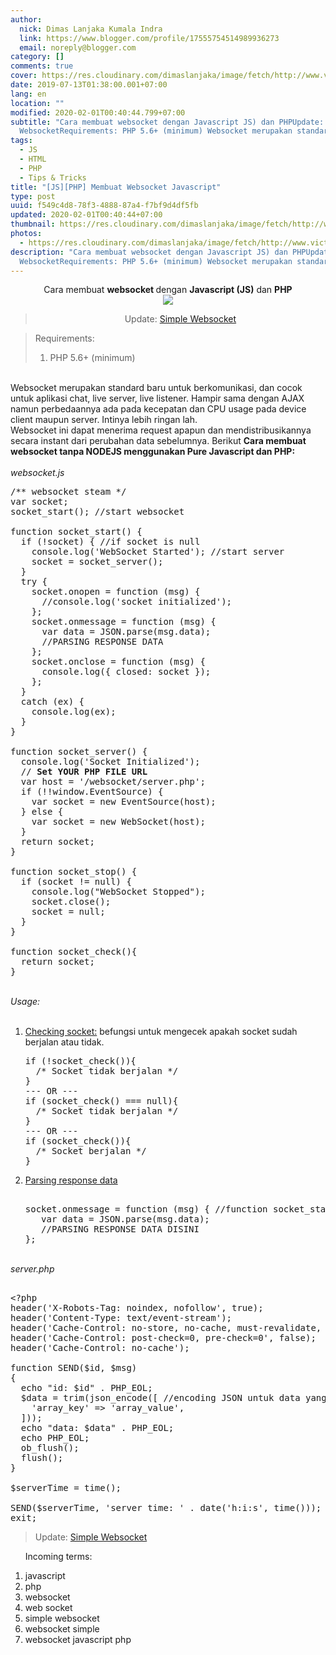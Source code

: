 ```yaml
---
author:
  nick: Dimas Lanjaka Kumala Indra
  link: https://www.blogger.com/profile/17555754514989936273
  email: noreply@blogger.com
category: []
comments: true
cover: https://res.cloudinary.com/dimaslanjaka/image/fetch/http://www.victim-site.com/img/snapshots/websocket.png
date: 2019-07-13T01:38:00.001+07:00
lang: en
location: ""
modified: 2020-02-01T00:40:44.799+07:00
subtitle: "Cara membuat websocket dengan Javascript JS) dan PHPUpdate: Simple
  WebsocketRequirements: PHP 5.6+ (minimum) Websocket merupakan standard"
tags:
  - JS
  - HTML
  - PHP
  - Tips & Tricks
title: "[JS][PHP] Membuat Websocket Javascript"
type: post
uuid: f549c4d8-78f3-4888-87a4-f7bf9d4df5fb
updated: 2020-02-01T00:40:44+07:00
thumbnail: https://res.cloudinary.com/dimaslanjaka/image/fetch/http://www.victim-site.com/img/snapshots/websocket.png
photos:
  - https://res.cloudinary.com/dimaslanjaka/image/fetch/http://www.victim-site.com/img/snapshots/websocket.png
description: "Cara membuat websocket dengan Javascript JS) dan PHPUpdate: Simple
  WebsocketRequirements: PHP 5.6+ (minimum) Websocket merupakan standard"
---
```


<div dir="ltr" style="text-align: left;" trbidi="on"><div style="text-align: center;">Cara membuat <b>websocket </b>dengan <b>Javascript (JS)</b> dan <b>PHP</b><br><img src="https://res.cloudinary.com/dimaslanjaka/image/fetch/http://www.victim-site.com/img/snapshots/websocket.png"><br><blockquote>Update: <a href="https://www.webmanajemen.com/p/simple-websocket.html">Simple Websocket</a></blockquote></div><blockquote class="tr_bq" style="text-align: left;">Requirements: <br><ol style="text-align: left;"><li>PHP 5.6+ (minimum)&nbsp;</li></ol></blockquote><br>Websocket merupakan standard baru untuk berkomunikasi, dan cocok untuk aplikasi chat, live server, live listener. Hampir sama dengan AJAX namun perbedaannya ada pada kecepatan dan CPU usage pada device client maupun server. Intinya lebih ringan lah.<br>Websocket ini dapat menerima request apapun dan mendistribusikannya secara instant dari perubahan data sebelumnya. Berikut <b>Cara membuat websocket tanpa NODEJS menggunakan Pure Javascript dan PHP:</b><br><br><i>websocket.js</i><br><pre>/** websocket steam */<br>var socket;<br>socket_start(); //start websocket<br><br>function socket_start() {<br>  if (!socket) { //if socket is null<br>    console.log('WebSocket Started'); //start server<br>    socket = socket_server();<br>  }<br>  try {<br>    socket.onopen = function (msg) {<br>      //console.log('socket initialized');<br>    };<br>    socket.onmessage = function (msg) {<br>      var data = JSON.parse(msg.data);<br>      //PARSING RESPONSE DATA<br>    };<br>    socket.onclose = function (msg) {<br>      console.log({ closed: socket });<br>    };<br>  }<br>  catch (ex) {<br>    console.log(ex);<br>  }<br>}<br><br>function socket_server() {<br>  console.log('Socket Initialized');<br>  // <b>Set YOUR PHP FILE URL</b><br>  var host = '/websocket/server.php'; <br>  if (!!window.EventSource) {<br>    var socket = new EventSource(host);<br>  } else {<br>    var socket = new WebSocket(host);<br>  }<br>  return socket;<br>}<br><br>function socket_stop() {<br>  if (socket != null) {<br>    console.log("WebSocket Stopped");<br>    socket.close();<br>    socket = null;<br>  }<br>}<br><br>function socket_check(){<br>  return socket;<br>}<br></pre><br><i>Usage:</i><br><br><ol style="text-align: left;"><li><u>Checking socket:</u>&nbsp;befungsi untuk mengecek apakah socket sudah berjalan atau tidak.</li><pre>if (!socket_check()){<br>  /* Socket tidak berjalan */<br>}<br>--- OR ---<br>if (socket_check() === null){<br>  /* Socket tidak berjalan */<br>}<br>--- OR ---<br>if (socket_check()){<br>  /* Socket berjalan */<br>}<br></pre><li><u>Parsing response data</u></li><pre><br>socket.onmessage = function (msg) { //function socket_start()<br>   var data = JSON.parse(msg.data);<br>   //PARSING RESPONSE DATA DISINI<br>};<br></pre></ol><br><i>server.php</i><pre><br>&lt;?php<br>header('X-Robots-Tag: noindex, nofollow', true);<br>header('Content-Type: text/event-stream');<br>header('Cache-Control: no-store, no-cache, must-revalidate, max-age=0');<br>header('Cache-Control: post-check=0, pre-check=0', false);<br>header('Cache-Control: no-cache');<br><br>function SEND($id, $msg)<br>{<br>  echo "id: $id" . PHP_EOL;<br>  $data = trim(json_encode([ //encoding JSON untuk data yang panjang<br>    'array_key' =&gt; 'array_value',<br>  ]));<br>  echo "data: $data" . PHP_EOL;<br>  echo PHP_EOL;<br>  ob_flush();<br>  flush();<br>}<br><br>$serverTime = time();<br><br>SEND($serverTime, 'server time: ' . date('h:i:s', time()));<br>exit;<br></pre></div><blockquote>Update: <a href="https://www.webmanajemen.com/p/simple-websocket.html">Simple Websocket</a></blockquote> <ol><p>Incoming terms:</p><li>javascript</li><li>php</li><li>websocket</li><li>web socket</li><li>simple websocket</li><li>websocket simple</li><li>websocket javascript php</li></ol>